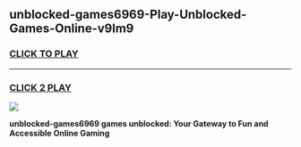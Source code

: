 
## unblocked-games6969-Play-Unblocked-Games-Online-v9lm9
<h3>
<a href="https://premium76.site?title=unblocked-games6969&ref=25A">CLICK TO PLAY</a></h3>
<hr>

<h3>
<a href="https://premium76.site?title=unblocked-games6969&ref=25A">CLICK 2 PLAY</a>
  
</h3>

<a href="https://premium76.site?title=unblocked-games6969&ref=25A"><img src="https://clearcache.store/games.png"></a>


**unblocked-games6969 games unblocked: Your Gateway to Fun and Accessible Online Gaming**
